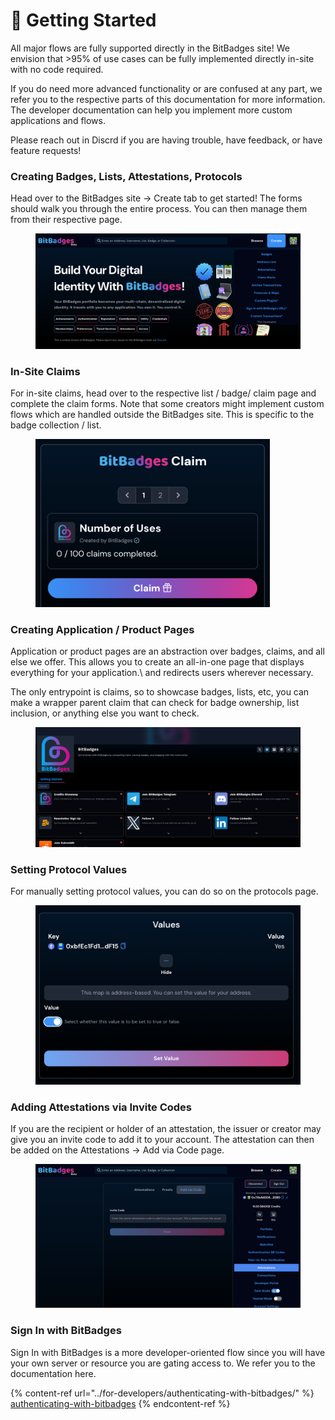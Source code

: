 # 🔨 Getting Started

All major flows are fully supported directly in the BitBadges site! We envision that >95% of use cases can be fully implemented directly in-site with no code required.

If you do need more advanced functionality or are confused at any part, we refer you to the respective parts of this documentation for more information. The developer documentation can help you implement more custom applications and flows.

Please reach out in Discrd if you are having trouble, have feedback, or have feature requests!

### **Creating Badges, Lists, Attestations, Protocols**

Head over to the BitBadges site -> Create tab to get started! The forms should walk you through the entire process. You can then manage them from their respective page.

<figure><img src="../.gitbook/assets/image (9).png" alt=""><figcaption></figcaption></figure>

### **In-Site Claims**

For in-site claims, head over to the respective list / badge/ claim page and complete the claim forms. Note that some creators might implement custom flows which are handled outside the BitBadges site. This is specific to the badge collection / list.

<figure><img src="../.gitbook/assets/image (1) (1) (1) (1) (1) (1) (1) (1) (1) (1) (1) (1).png" alt="" width="375"><figcaption></figcaption></figure>



### **Creating Application / Product Pages**

Application or product pages are an abstraction over badges, claims, and all else we offer. This allows you to create an all-in-one page that displays everything for your application.\ and redirects users wherever necessary.

The only entrypoint is claims, so to showcase badges, lists, etc, you can make a wrapper parent claim that can check for badge ownership, list inclusion, or anything else you want to check.

<figure><img src="../.gitbook/assets/image.png" alt=""><figcaption></figcaption></figure>

### **Setting Protocol Values**

For manually setting protocol values, you can do so on the protocols page.

<figure><img src="../.gitbook/assets/image (4).png" alt=""><figcaption></figcaption></figure>

### Adding Attestations via Invite Codes

If you are the recipient or holder of an attestation, the issuer or creator may give you an invite code to add it to your account. The attestation can then be added on the Attestations -> Add via Code page.

<figure><img src="../.gitbook/assets/image (8).png" alt=""><figcaption></figcaption></figure>

### **Sign In with BitBadges**

Sign In with BitBadges is a more developer-oriented flow since you will have your own server or resource you are gating access to. We refer you to the documentation here.

{% content-ref url="../for-developers/authenticating-with-bitbadges/" %}
[authenticating-with-bitbadges](../for-developers/authenticating-with-bitbadges/)
{% endcontent-ref %}
